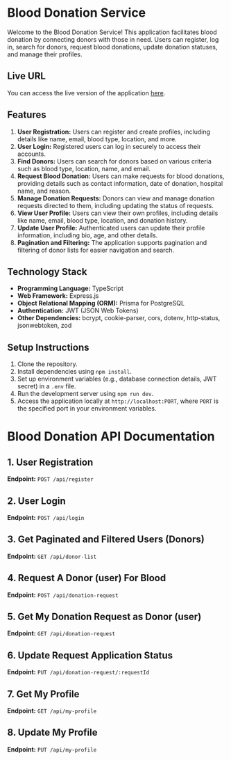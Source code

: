 # Blood Donation Service

Welcome to the Blood Donation Service! This application facilitates blood donation by connecting donors with those in need. Users can register, log in, search for donors, request blood donations, update donation statuses, and manage their profiles.

## Live URL

You can access the live version of the application [here](https://blood-donation-server-flax.vercel.app/).

## Features

1. **User Registration:** Users can register and create profiles, including details like name, email, blood type, location, and more.
2. **User Login:** Registered users can log in securely to access their accounts.
3. **Find Donors:** Users can search for donors based on various criteria such as blood type, location, name, and email.
4. **Request Blood Donation:** Users can make requests for blood donations, providing details such as contact information, date of donation, hospital name, and reason.
5. **Manage Donation Requests:** Donors can view and manage donation requests directed to them, including updating the status of requests.
6. **View User Profile:** Users can view their own profiles, including details like name, email, blood type, location, and donation history.
7. **Update User Profile:** Authenticated users can update their profile information, including bio, age, and other details.
8. **Pagination and Filtering:** The application supports pagination and filtering of donor lists for easier navigation and search.

## Technology Stack

- **Programming Language:** TypeScript
- **Web Framework:** Express.js
- **Object Relational Mapping (ORM):** Prisma for PostgreSQL
- **Authentication:** JWT (JSON Web Tokens)
- **Other Dependencies:** bcrypt, cookie-parser, cors, dotenv, http-status, jsonwebtoken, zod

## Setup Instructions

1. Clone the repository.
2. Install dependencies using `npm install`.
3. Set up environment variables (e.g., database connection details, JWT secret) in a `.env` file.
4. Run the development server using `npm run dev`.
5. Access the application locally at `http://localhost:PORT`, where `PORT` is the specified port in your environment variables.

# Blood Donation API Documentation

## 1. User Registration

**Endpoint:** `POST /api/register`

## 2. User Login

**Endpoint:** `POST /api/login`

## 3. Get Paginated and Filtered Users (Donors)

**Endpoint:** `GET /api/donor-list`

## 4. Request A Donor (user) For Blood

**Endpoint:** `POST /api/donation-request`

## 5. Get My Donation Request as Donor (user)

**Endpoint:** `GET /api/donation-request`

## 6. Update Request Application Status

**Endpoint:** `PUT /api/donation-request/:requestId`

## 7. Get My Profile

**Endpoint:** `GET /api/my-profile`

## 8. Update My Profile

**Endpoint:** `PUT /api/my-profile`
